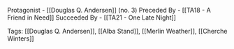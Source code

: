 Protagonist - [[Douglas Q. Andersen]] (no. 3)
Preceded By - [[TA18 - A Friend in Need]]
Succeeded By - [[TA21 - One Late Night]]

Tags: [[Douglas Q. Andersen]], [[Alba Stand]], [[Merlin Weather]], [[Cherche Winters]]